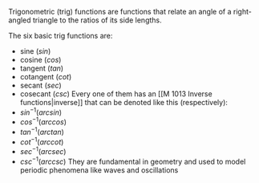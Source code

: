 Trigonometric (trig) functions are functions that relate an angle of a right-angled triangle to the ratios of its side lengths. 

The six basic trig functions are:
- sine ($sin$) 
- cosine ($cos$)
- tangent ($tan$)
- cotangent ($cot$)
- secant ($sec$)
- cosecant ($csc$)
Every one of them has an [[M 1013 Inverse functions|inverse]] that can be denoted like this (respectively):
- $sin^{-1}(arcsin)$
- $cos^{-1}(arccos)$
- $tan^{-1}(arctan)$
- $cot^{-1}(arccot)$
- $sec^{-1}(arcsec)$
- $csc^{-1}(arccsc)$
They are fundamental in geometry and used to model periodic phenomena like waves and oscillations